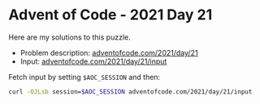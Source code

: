 # Advent of Code - 2021 Day 21
Here are my solutions to this puzzle.

* Problem description: [adventofcode.com/2021/day/21](https://adventofcode.com/2021/day/21)
* Input: [adventofcode.com/2021/day/21/input](https://adventofcode.com/2021/day/21/input)

Fetch input by setting `$AOC_SESSION` and then:
```bash
curl -OJLsb session=$AOC_SESSION adventofcode.com/2021/day/21/input
```
